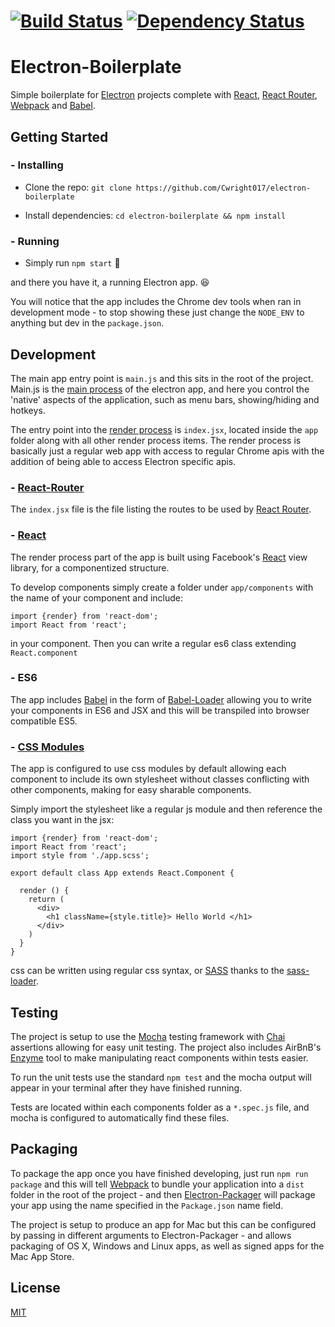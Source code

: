 # [![Build Status](https://travis-ci.org/Cwright017/electron-boilerplate.svg?branch=master)](https://travis-ci.org/Cwright017/electron-boilerplate) [![Dependency Status](https://david-dm.org/CWright017/electron-boilerplate.svg)](https://david-dm.org/CWright017/electron-boilerplate)

# Electron-Boilerplate
Simple boilerplate for [Electron](http://electron.atom.io/) projects complete with [React](https://facebook.github.io/react/), [React Router](https://github.com/reactjs/react-router), [Webpack](http://webpack.github.io/docs/) and [Babel](https://github.com/babel/babel).

## Getting Started

### - Installing
* Clone the repo:
`git clone https://github.com/Cwright017/electron-boilerplate`

* Install dependencies: `cd electron-boilerplate && npm install`

### - Running
* Simply run `npm start` :tada:

and there you have it, a running Electron app. 😆

You will notice that the app includes the Chrome dev tools when ran in development mode - to stop showing these just change the `NODE_ENV` to anything but dev in the `package.json`.

## Development

The main app entry point is `main.js` and this sits in the root of the project. Main.js is the [main process](http://electron.atom.io/docs/api/) of the electron app, and here you control the 'native' aspects of the application, such as menu bars, showing/hiding and hotkeys.

The entry point into the [render process](http://electron.atom.io/docs/api/) is `index.jsx`, located inside the `app` folder along with all other render process items. The render process is basically just a regular web app with access to regular Chrome apis with the addition of being able to access Electron specific apis.

### - [React-Router](https://github.com/reactjs/react-router)
The `index.jsx` file is the file listing the routes to be used by [React Router](https://github.com/reactjs/react-router).

### - [React](https://facebook.github.io/react/)
The render process part of the app is built using Facebook's [React](https://facebook.github.io/react/) view library, for a componentized structure.

To develop components simply create a folder under `app/components` with the name of your component and include:
 ```
import {render} from 'react-dom';
import React from 'react';
 ```

in your component. Then you can write a regular es6 class extending `React.component`

### - ES6
The app includes [Babel](https://github.com/babel/babel) in the form of [Babel-Loader](https://github.com/babel/babel-loader) allowing you to write your components in ES6 and JSX and this will be transpiled into browser compatible ES5.

### - [CSS Modules](https://github.com/css-modules/css-modules)
The app is configured to use css modules by default allowing each component to include its own stylesheet without classes conflicting with other components, making for easy sharable components.

Simply import the stylesheet like a regular js module and then reference the class you want in the jsx:

 ```
 import {render} from 'react-dom';
 import React from 'react';
 import style from './app.scss';

 export default class App extends React.Component {

   render () {
     return (
       <div>
         <h1 className={style.title}> Hello World </h1>
       </div>
     )
   }
 }
 ```

css can be written using regular css syntax, or [SASS](http://sass-lang.com/) thanks to the [sass-loader](https://github.com/jtangelder/sass-loader).

## Testing
The project is setup to use the  [Mocha](https://github.com/mochajs/mocha) testing framework with [Chai](https://github.com/chaijs/chai) assertions allowing for easy unit testing. The project also includes AirBnB's [Enzyme](https://github.com/airbnb/enzyme) tool to make manipulating react components within tests easier.

To run the unit tests use the standard `npm test` and the mocha output will appear in your terminal after they have finished running.

Tests are located within each components folder as a `*.spec.js` file, and mocha is configured to automatically find these files.

## Packaging

To package the app once you have finished developing, just run `npm run package` and this will tell [Webpack](https://github.com/webpack/webpack) to bundle your application into a `dist` folder in the root of the project - and then [Electron-Packager](https://github.com/electron-userland/electron-packager) will package your app using the name specified in the `Package.json` name field.

The project is setup to produce an app for Mac but this can be configured by passing in different arguments to Electron-Packager - and allows packaging of OS X, Windows and Linux apps, as well as signed apps for the Mac App Store.

## License
[MIT](https://github.com/Cwright017/electron-boilerplate/blob/master/LICENSE.md)
